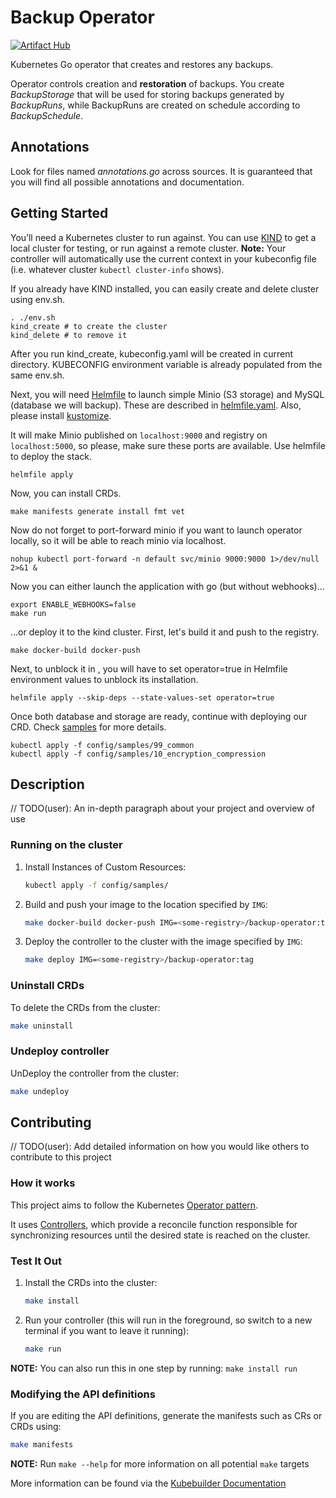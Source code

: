 Backup Operator
===

[![Artifact Hub](https://img.shields.io/endpoint?url=https://artifacthub.io/badge/repository/backup-operator)](https://artifacthub.io/packages/search?repo=backup-operator)

Kubernetes Go operator that creates and restores any backups.

Operator controls creation and **restoration** of backups. You create *BackupStorage* that will be used for storing backups generated by *BackupRuns*, while BackupRuns are created on schedule according to *BackupSchedule*.

## Annotations

Look for files named *annotations.go* across sources. It is guaranteed that you will find all possible annotations and documentation.

## Getting Started

You’ll need a Kubernetes cluster to run against. You can use [KIND](https://sigs.k8s.io/kind) to get a local cluster for testing, or run against a remote cluster.
**Note:** Your controller will automatically use the current context in your kubeconfig file (i.e. whatever cluster `kubectl cluster-info` shows).

If you already have KIND installed, you can easily create and delete cluster using env.sh.

```shell
. ./env.sh
kind_create # to create the cluster
kind_delete # to remove it 
```

After you run kind_create, kubeconfig.yaml will be created in current directory. KUBECONFIG environment variable is already populated from the same env.sh.

Next, you will need [Helmfile](https://helmfile.readthedocs.io/en/latest/#installation) to launch simple Minio (S3 storage) and MySQL (database we will backup). These are described in [helmfile.yaml](helmfile.yaml). Also, please install [kustomize](https://kubectl.docs.kubernetes.io/installation/kustomize/).

It will make Minio published on `localhost:9000` and registry on `localhost:5000`, so please, make sure these ports are available. Use helmfile to deploy the stack.

```shell
helmfile apply
```

Now, you can install CRDs.

```shell
make manifests generate install fmt vet
```

Now do not forget to port-forward minio if you want to launch operator locally, so it will be able to reach minio via localhost.

```shell
nohup kubectl port-forward -n default svc/minio 9000:9000 1>/dev/null 2>&1 &
```

Now you can either launch the application with go (but without webhooks)...

```shell
export ENABLE_WEBHOOKS=false
make run
```

...or deploy it to the kind cluster.
First, let's build it and push to the registry.

```shell
make docker-build docker-push
```

Next, to unblock it in , you will have to set operator=true in Helmfile environment values to unblock its installation.

```shell
helmfile apply --skip-deps --state-values-set operator=true
```

Once both database and storage are ready, continue with deploying our CRD. Check [samples](config/samples/_v1_backupschedule.yaml) for more details.

```shell
kubectl apply -f config/samples/99_common
kubectl apply -f config/samples/10_encryption_compression
```

## Description

// TODO(user): An in-depth paragraph about your project and overview of use

### Running on the cluster

1. Install Instances of Custom Resources:

   ```sh
   kubectl apply -f config/samples/
   ```

2. Build and push your image to the location specified by `IMG`:

   ```sh
   make docker-build docker-push IMG=<some-registry>/backup-operator:tag
   ```

3. Deploy the controller to the cluster with the image specified by `IMG`:

   ```sh
   make deploy IMG=<some-registry>/backup-operator:tag
   ```

### Uninstall CRDs

To delete the CRDs from the cluster:

```sh
make uninstall
```

### Undeploy controller

UnDeploy the controller from the cluster:

```sh
make undeploy
```

## Contributing

// TODO(user): Add detailed information on how you would like others to contribute to this project

### How it works

This project aims to follow the Kubernetes [Operator pattern](https://kubernetes.io/docs/concepts/extend-kubernetes/operator/).

It uses [Controllers](https://kubernetes.io/docs/concepts/architecture/controller/),
which provide a reconcile function responsible for synchronizing resources until the desired state is reached on the cluster.

### Test It Out

1. Install the CRDs into the cluster:

   ```sh
   make install
   ```

2. Run your controller (this will run in the foreground, so switch to a new terminal if you want to leave it running):

   ```sh
   make run
   ```

**NOTE:** You can also run this in one step by running: `make install run`

### Modifying the API definitions

If you are editing the API definitions, generate the manifests such as CRs or CRDs using:

```sh
make manifests
```

**NOTE:** Run `make --help` for more information on all potential `make` targets

More information can be found via the [Kubebuilder Documentation](https://book.kubebuilder.io/introduction.html)
